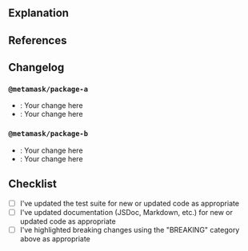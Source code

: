 ## Explanation

<!--
Thanks for your contribution! Take a moment to answer these questions so that reviewers have the information they need to properly understand your changes:

* What is the current state of things and why does it need to change?
* What is the solution your changes offer and how does it work?
* Are there any changes whose purpose might not obvious to those unfamiliar with the domain?
* If your primary goal was to update one package but you found you had to update another one along the way, why did you do so?
* If you had to upgrade a dependency, why did you do so?
-->

## References

<!--
Are there any issues that this pull request is tied to? Are there other links that reviewers should consult to understand these changes better?

For example:

* Fixes #12345
* Related to #67890
-->

## Changelog

<!--
If you're making any consumer-facing changes, list those changes here as if you were updating a changelog, using the template below as a guide.

(CATEGORY is one of BREAKING, ADDED, CHANGED, DEPRECATED, REMOVED, or FIXED. For security-related issues, follow the Security Advisory process.)

Please take care to name the exact pieces of the API you've added or changed (e.g. types, interfaces, functions, or methods).

If there are any breaking changes, make sure to offer a solution for consumers to follow once they upgrade to the changes.

Finally, if you're only making changes to development scripts or tests, you may replace the template below with "None".
-->

### `@metamask/package-a`

- **<CATEGORY>**: Your change here
- **<CATEGORY>**: Your change here

### `@metamask/package-b`

- **<CATEGORY>**: Your change here
- **<CATEGORY>**: Your change here

## Checklist

- [ ] I've updated the test suite for new or updated code as appropriate
- [ ] I've updated documentation (JSDoc, Markdown, etc.) for new or updated code as appropriate
- [ ] I've highlighted breaking changes using the "BREAKING" category above as appropriate
